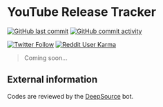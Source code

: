 # YouTube Release Tracker

[![GitHub last commit](https://img.shields.io/github/last-commit/Dyl-M/youtube_release_tracker?label=Last%20commit&style=flat-square)](https://github.com/Dyl-M/youtube_release_tracker/commits/main)
[![GitHub commit activity](https://img.shields.io/github/commit-activity/w/Dyl-M/youtube_release_tracker?label=Commit%20activity&style=flat-square)](https://github.com/Dyl-M/youtube_release_tracker/commits/main)

[//]: # ([![DeepSource]&#40;https://deepsource.io/gh/Dyl-M/auto_youtube_playlist.svg/?label=active+issues&token=w_aZJJfhd5HPPLyXnDJkstmn&#41;]&#40;https://deepsource.io/gh/Dyl-M/auto_youtube_playlist/?ref=repository-badge&#41;)
[//]: # ([![DeepSource]&#40;https://deepsource.io/gh/Dyl-M/auto_youtube_playlist.svg/?label=resolved+issues&token=w_aZJJfhd5HPPLyXnDJkstmn&#41;]&#40;https://deepsource.io/gh/Dyl-M/auto_youtube_playlist/?ref=repository-badge&#41;)

[![Twitter Follow](https://img.shields.io/twitter/follow/dyl_m_tweets?label=%40dyl_m_tweets&style=social)](https://twitter.com/dyl_m_tweets)
[![Reddit User Karma](https://img.shields.io/reddit/user-karma/link/dyl_m?label=u%2Fdyl_m&style=social)](https://www.reddit.com/user/Dyl_M)

> Coming soon...

External information
-------------

Codes are reviewed by the [DeepSource](https://deepsource.io/) bot.